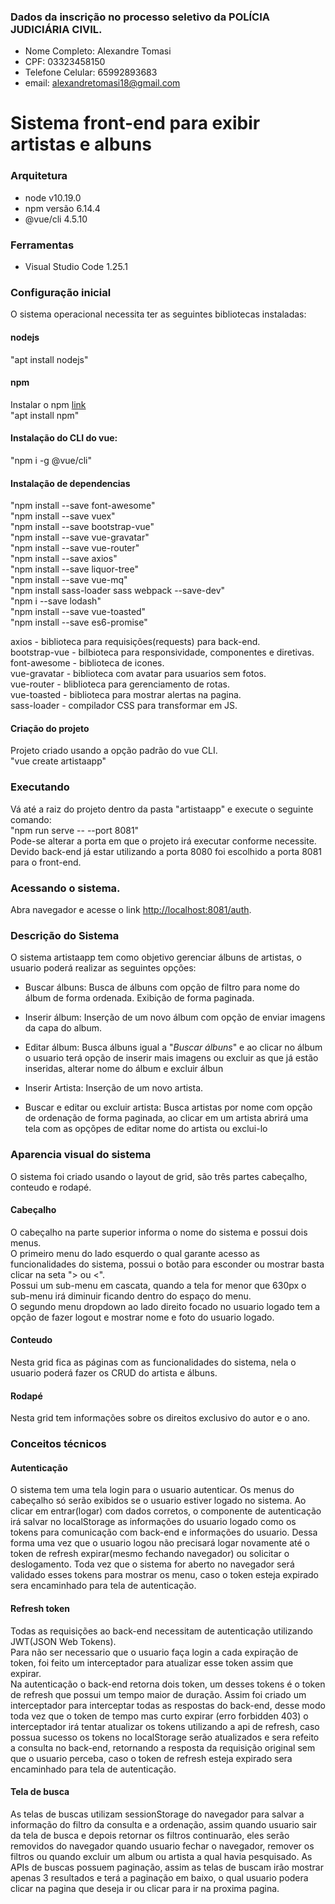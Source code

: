 ### Dados da inscrição no processo seletivo da POLÍCIA JUDICIÁRIA CIVIL.
- Nome Completo: Alexandre Tomasi
- CPF: 03323458150
- Telefone Celular: 65992893683
- email: alexandretomasi18@gmail.com


# Sistema front-end para exibir artistas e albuns

### Arquitetura
- node v10.19.0
- npm versão 6.14.4
- @vue/cli 4.5.10

### Ferramentas
- Visual Studio Code 1.25.1

### Configuração inicial
O sistema operacional necessita ter as seguintes bibliotecas instaladas:

#### nodejs
"apt install nodejs"

#### npm
Instalar o npm [link](https://www.hostinger.com.br/tutoriais/instalar-node-js-ubuntu/)  
"apt install npm"  
#### Instalação do CLI do vue:  
"npm i -g @vue/cli"  
#### Instalação de dependencias
"npm install --save font-awesome"  
"npm install --save vuex"  
"npm install --save bootstrap-vue"  
"npm install --save vue-gravatar"  
"npm install --save vue-router"  
"npm install --save axios"  
"npm install --save liquor-tree"  
"npm install --save vue-mq"  
"npm install sass-loader sass webpack --save-dev"  
"npm i --save lodash"  
"npm install --save vue-toasted"  
"npm install --save es6-promise"  
 
axios - biblioteca para requisições(requests) para back-end.  
bootstrap-vue - bilbioteca para responsividade, componentes e diretivas.  
font-awesome - biblioteca de icones.  
vue-gravatar - biblioteca com avatar para usuarios sem fotos.  
vue-router - bliblioteca para gerenciamento de rotas.  
vue-toasted - biblioteca para mostrar alertas na pagina.  
sass-loader - compilador CSS para transformar em JS.  

#### Criação do projeto
Projeto criado usando a opção padrão do vue CLI.  
"vue create artistaapp"  

### Executando
Vá até a raiz do projeto dentro da pasta "artistaapp" e execute o seguinte comando:  
"npm run serve -- --port 8081"  
Pode-se alterar a porta em que o projeto irá executar conforme necessite. Devido back-end já estar utilizando a porta 8080 foi escolhido a porta 8081 para o front-end.

### Acessando o sistema.
Abra navegador e acesse o link [http://localhost:8081/auth](http://localhost:8081/auth).  

### Descrição do Sistema
O sistema artistaapp tem como objetivo gerenciar álbuns de artistas, o usuario poderá realizar as seguintes opções:
- Buscar álbuns: Busca de álbuns com opção de filtro para nome do álbum de forma ordenada. Exibição de forma paginada.
- Inserir álbum: Inserção de um novo álbum com opção de enviar imagens da capa do album. 
- Editar álbum:  Busca álbuns igual a "*Buscar álbuns*" e ao clicar no álbum o usuario terá opção de inserir mais imagens ou excluir as que já estão inseridas, alterar nome do álbum e excluir álbun

- Inserir Artista: Inserção de um novo artista.
- Buscar e editar ou excluir artista: Busca artistas por nome com opção de ordenação de forma paginada, ao clicar em um artista abrirá uma tela com as opçõpes de editar nome do artista ou exclui-lo

### Aparencia visual do sistema
O sistema foi criado usando o layout de grid, são três partes cabeçalho, conteudo e rodapé. 
####  Cabeçalho
O cabeçalho na parte superior informa o nome do sistema e possui dois menus.  
O primeiro menu do lado esquerdo o qual garante acesso as funcionalidades do sistema, possui o botão para esconder ou mostrar basta clicar na seta "> ou <".  
Possui um sub-menu em cascata, quando a tela for menor que 630px o sub-menu irá diminuir ficando dentro do espaço do menu.  
O segundo menu dropdown ao lado direito focado no usuario logado tem a opção de fazer logout e mostrar nome e foto do usuario logado.  

#### Conteudo
Nesta grid fica as páginas com as funcionalidades do sistema, nela o usuario poderá fazer os CRUD do artista e álbuns.  

#### Rodapé
Nesta grid tem informações sobre os direitos exclusivo do autor e o ano.

### Conceitos técnicos
#### Autenticação
O sistema tem uma tela login para o usuario autenticar. Os menus do cabeçalho só serão exibidos se o usuario estiver logado no sistema.
Ao clicar em entrar(logar) com dados corretos, o componente de autenticação irá salvar no localStorage as informações do usuario logado como
os tokens para comunicação com back-end e informações do usuario. Dessa forma uma vez que o usuario logou não precisará logar novamente
 até o token de refresh expirar(mesmo fechando navegador) ou solicitar o deslogamento.
Toda vez que o sistema for aberto no navegador será validado esses tokens para mostrar os menu, caso o token esteja expirado sera encaminhado para tela de autenticação.
#### Refresh token
Todas as requisições ao back-end necessitam de autenticação utilizando JWT(JSON Web Tokens).  
Para não ser necessario que o usuario faça login a cada expiração de token, foi feito um interceptador para atualizar esse token assim que expirar.  
Na autenticação o back-end retorna dois token, um desses tokens é o token de refresh que possui um tempo maior de duração. Assim foi criado um interceptador
para interceptar todas as respostas do back-end, desse modo toda vez que o token de tempo mas curto expirar (erro forbidden 403) o interceptador irá tentar atualizar os tokens
utilizando a api de refresh, caso possua sucesso os tokens no localStorage serão atualizados e sera refeito a consulta no back-end, retornando a resposta da requisição original 
sem que o usuario perceba, caso o token de refresh esteja expirado sera encaminhado para tela de autenticação.  

#### Tela de busca
As telas de buscas utilizam sessionStorage do navegador para salvar a informação do filtro da consulta e a ordenação, 
assim quando usuario sair da tela de busca e depois retornar os filtros continuarão, eles serão removidos do navegador quando 
usuario fechar o navegador, remover os filtros ou quando excluir um album ou artista a qual havia pesquisado.
As APIs de buscas possuem paginação, assim as telas de buscam irão mostrar apenas 3 resultados e terá a paginação em baixo, o qual usuario podera clicar na pagina que deseja ir 
ou clicar para ir na proxima pagina.
